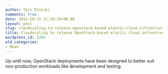 ```yaml
---
author: Teri Elniski
comments: true
date: 2012-10-15 21:36:29+00:00
layout: post
slug: cloudscaling-to-release-openstack-based-elastic-cloud-infrastructure-solution
title: Cloudscaling to release OpenStack-based elastic cloud infrastructure solution
wordpress_id: 5285
old_categories:
- News
---
```


Up until now, OpenStack deployments have been designed to better suit non-production workloads like development and testing.
